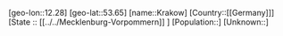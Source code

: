 ﻿---
location: [53.65,12.28]
type: City
tags:
- geo/City


SpocWebEntityId: 31612
isDeleted: false
confidential: public

---
[geo-lon::12.28]
[geo-lat::53.65]
[name::Krakow]
[Country::[[Germany]]]
[State :: [[../../Mecklenburg-Vorpommern]] ]
[Population::]
[Unknown::]

